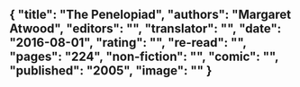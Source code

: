 {
 "title": "The Penelopiad",
 "authors": "Margaret Atwood",
 "editors": "",
 "translator": "",
 "date": "2016-08-01",
 "rating": "",
 "re-read": "",
 "pages": "224",
 "non-fiction": "",
 "comic": "",
 "published": "2005",
 "image": ""
}
---

